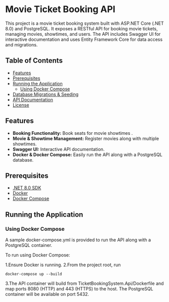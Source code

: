 # Movie Ticket Booking API

This project is a movie ticket booking system built with ASP.NET Core (.NET 8.0) and PostgreSQL. It exposes a RESTful API for booking movie tickets, managing movies, showtimes, and users. The API includes Swagger UI for interactive documentation and uses Entity Framework Core for data access and migrations.

## Table of Contents

- [Features](#features)
- [Prerequisites](#prerequisites)
- [Running the Application](#running-the-application)
  - [Using Docker Compose](#using-docker-compose)
- [Database Migrations & Seeding](#database-migrations--seeding)
- [API Documentation](#api-documentation)
- [License](#license)

## Features

- **Booking Functionality:** Book seats for movie showtimes .
- **Movie & Showtime Management:** Register movies along with multiple showtimes.
- **Swagger UI:** Interactive API documentation.
- **Docker & Docker Compose:** Easily run the API along with a PostgreSQL database.

## Prerequisites

- [.NET 8.0 SDK](https://dotnet.microsoft.com/download/dotnet/8.0)
- [Docker](https://www.docker.com/)
- [Docker Compose](https://docs.docker.com/compose/)

## Running the Application

### Using Docker Compose
A sample docker-compose.yml is provided to run the API along with a PostgreSQL container. 

To run using Docker Compose:

1.Ensure Docker is running.
2.From the project root, run

`docker-compose up --build`

3.The API container will build from TicketBookingSystem.Api/Dockerfile and map ports 8080 (HTTP) and 443 (HTTPS) to the host. The PostgreSQL container will be available on port 5432.
